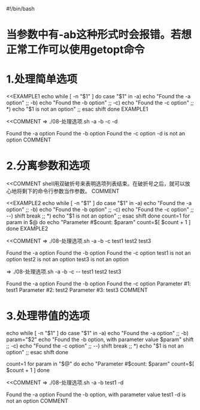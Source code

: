 #!/bin/bash

# 当参数中有-ab这种形式时会报错。若想正常工作可以使用getopt命令

# 1.处理简单选项
<<EXAMPLE1
echo
while [ -n "$1" ]
do
	case "$1" in
		-a) echo "Found the -a option" ;;
		-b) echo "Found the -b option" ;;
		-c) echo "Found the -c option" ;;
		 *) echo "$1 is not an option" ;;
	esac
	shift
done
EXAMPLE1

<<COMMENT
⇒  ./08-处理选项.sh -a -b -c -d

Found the -a option
Found the -b option
Found the -c option
-d is not an option
COMMENT


# 2.分离参数和选项
<<COMMENT
shell用双破折号来表明选项列表结束。在破折号之后，就可以放心地将剩下的命令行参数当作参数。
COMMENT

<<EXAMPLE2
echo
while [ -n "$1" ]
do
	case "$1" in
		-a) echo "Found the -a option" ;;
		-b) echo "Found the -b option" ;;
		-c) echo "Found the -c option" ;;
		--) shift
			break ;;
		 *) echo "$1 is not an option" ;;
	esac
	shift
done
count=1
for param in $@
do
	echo "Parameter #$count: $param"
	count=$[ $count + 1 ]
done
EXAMPLE2

<<COMMENT
⇒  ./08-处理选项.sh -a -b -c test1 test2 test3

Found the -a option
Found the -b option
Found the -c option
test1 is not an option
test2 is not an option
test3 is not an option

⇒  ./08-处理选项.sh -a -b -c -- test1 test2 test3

Found the -a option
Found the -b option
Found the -c option
Parameter #1: test1
Parameter #2: test2
Parameter #3: test3
COMMENT


# 3.处理带值的选项
echo
while [ -n "$1" ]
do
	case "$1" in
		-a) echo "Found the -a option" ;;
		-b) param="$2"
		    echo "Found the -b option, with parameter value $param"
		    shift ;;
		-c) echo "Found the -c option" ;;
		--) shift
		    break ;;
		 *) echo "$1 is not an option" ;;
	esac
	shift
done

count=1
for param in "$@"
do
	echo "Parameter #$count: $param"
	count=$[ $count + 1 ]
done

<<COMMENT
⇒  ./08-处理选项.sh -a -b test1 -d

Found the -a option
Found the -b option, with parameter value test1
-d is not an option
COMMENT

